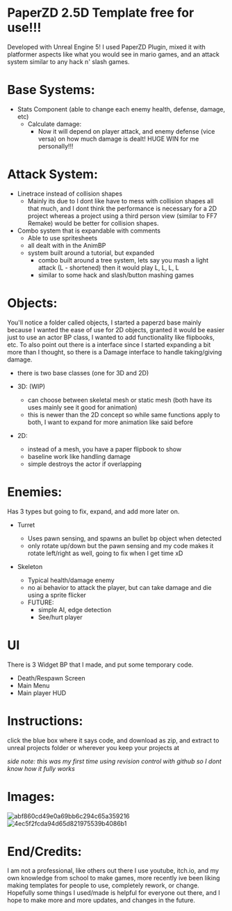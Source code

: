 # PaperZD 2.5D Template free for use!!!

Developed with Unreal Engine 5! I used PaperZD Plugin, mixed it with platformer aspects like what you would see in mario games, and an attack system similar to any hack n' slash games.
# Base Systems:
- Stats Component (able to change each enemy health, defense, damage, etc)
   - Calculate damage:
      - Now it will depend on player attack, and enemy defense (vice versa) on how much damage is dealt! HUGE WIN for me personally!!!

# Attack System:
- Linetrace instead of collision shapes
   - Mainly its due to I dont like have to mess with collision shapes all that much, and I dont think the performance is necessary for a 2D project whereas a project using a third person view (similar to FF7 Remake) would be better for collision shapes.
- Combo system that is expandable with comments
   - Able to use spritesheets
   - all dealt with in the AnimBP
   - system built around a tutorial, but expanded
       - combo built around a tree system, lets say you mash a light attack (L - shortened) then it would play L, L, L, L
       - similar to some hack and slash/button mashing games
 
# Objects:

You'll notice a folder called objects, I started a paperzd base mainly because I wanted the ease of use for 2D objects, granted it would be easier just to use an actor BP class, I wanted to add functionality like flipbooks, etc. To also point out there is a interface since I started expanding a bit more than I thought, so there is a Damage interface to handle taking/giving damage.

- there is two base classes (one for 3D and 2D)

- 3D: (WIP)
    - can choose between skeletal mesh or static mesh (both have its uses mainly see it good for animation)
    - this is newer than the 2D concept so while same functions apply to both, I want to expand for more animation like said before
 
- 2D:
   - instead of a mesh, you have a paper flipbook to show
   - baseline work like handling damage
   - simple destroys the actor if overlapping


# Enemies:

Has 3 types but going to fix, expand, and add more later on. 
 
- Turret
   - Uses pawn sensing, and spawns an bullet bp object when detected
   - only rotate up/down but the pawn sensing and my code makes it rotate left/right as well, going to fix when I get time xD
 
- Skeleton
   - Typical health/damage enemy
   - no ai behavior to attack the player, but can take damage and die using a sprite flicker
   - FUTURE:
        - simple AI, edge detection
        - See/hurt player

# UI

There is 3 Widget BP that I made, and put some temporary code. 

- Death/Respawn Screen
- Main Menu
- Main player HUD 

# Instructions:

click the blue box where it says code, and download as zip, and extract to unreal projects folder or wherever you keep your projects at

*side note: this was my first time using revision control with github so I dont know how it fully works*

# Images:

![abf860cd49e0a69bb6c294c65a359216](https://github.com/user-attachments/assets/4aee32ab-6400-403e-b8c7-ea4c424974fe)
![4ec5f2fcda94d65d821975539b4086b1](https://github.com/user-attachments/assets/a0eed4ed-6e23-41cb-9a3d-9870bef12766)


# End/Credits:

I am not a professional, like others out there I use youtube, itch.io, and my own knowledge from school to make games, more recently ive been liking making templates for people to use, completely rework, or change. Hopefully some things I used/made is helpful for everyone out there, and I hope to make more and more updates, and changes in the future.
